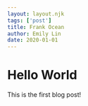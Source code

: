 ```yaml
---
layout: layout.njk 
tags: ['post']
title: Frank Ocean
author: Emily Lin
date: 2020-01-01
---
```


# Hello World

This is the first blog post!
